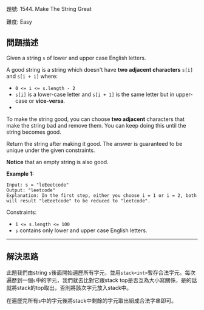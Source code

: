 題號: 1544. Make The String Great

難度: Easy

## 問題描述

Given a string `s` of lower and upper case English letters.

A good string is a string which doesn't have **two adjacent characters** `s[i]` and `s[i + 1]` where:

- `0 <= i <= s.length - 2`
- `s[i]` is a lower-case letter and `s[i + 1]` is the same letter but in upper-case or **vice-versa**.
- 
To make the string good, you can choose **two adjacent** characters that make the string bad and remove them. You can keep doing this until the string becomes good.

Return the string after making it good. The answer is guaranteed to be unique under the given constraints.

**Notice** that an empty string is also good.


**Example 1:**

```
Input: s = "leEeetcode"
Output: "leetcode"
Explanation: In the first step, either you choose i = 1 or i = 2, both will result "leEeetcode" to be reduced to "leetcode".
```

Constraints:

- `1 <= s.length <= 100`
- `s` contains only lower and upper case English letters.

---
## 解決思路

此題我們由string `s`後面開始遍歷所有字元，並用`stack<int>`暫存合法字元。每次遍歷到一個`s`中的字元，我們就去比對它跟stack top是否互為大小寫關係，是的話就將stack的top取出，否則將該次字元放入stack中。

在遍歷完所有`s`中的字元後將stack中剩餘的字元取出組成合法字串即可。